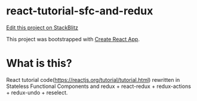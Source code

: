 # react-tutorial-sfc-and-redux

[Edit this project on StackBlitz](https://stackblitz.com/edit/react-tutorial-sfc-and-redux)

This project was bootstrapped with [Create React App](https://github.com/facebookincubator/create-react-app).

# What is this?
React tutorial code(https://reactjs.org/tutorial/tutorial.html) rewritten in Stateless Functional Components and redux + react-redux + redux-actions + redux-undo + reselect.
